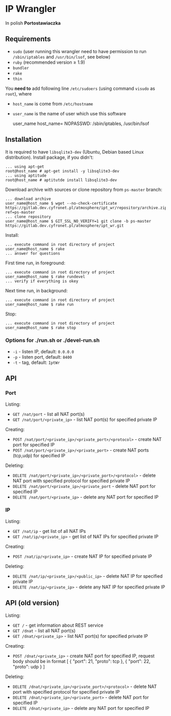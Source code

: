 # IP Wrangler

In polish __Portostawiaczka__

## Requirements

* `sudo` (user running this wrangler need to have permission to run `/sbin/iptables` and `/usr/bin/lsof`, see below)
* `ruby` (recommended version ≥ 1.9)
* `bundler`
* `rake`
* `thin`

You **need to** add following line `/etc/sudoers` (using command `visudo` as `root`), where

* `host_name` is come from `/etc/hostname`
* `user_name` is the name of user which use this software

    user_name host_name= NOPASSWD: /sbin/iptables, /usr/bin/lsof

## Installation

It is required to have `libsqlite3-dev` (Ubuntu, Debian based Linux distribution). Install package, if you didn't:

    ... using apt-get
    root@host_name # apt-get install -y libsqlite3-dev
    ... using aptitude
    root@host_name # aptitutde install libsqlite3-dev

Download archive with sources or clone repository from `ps-master` branch:

    ... download archive
    user_name@host_name $ wget --no-check-certificate https://gitlab.dev.cyfronet.pl/atmosphere/ipt_wr/repository/archive.zip?ref=ps-master
    ... clone repository
    user_name@host_name $ GIT_SSL_NO_VERIFY=1 git clone -b ps-master https://gitlab.dev.cyfronet.pl/atmosphere/ipt_wr.git

Install:

    ... execute command in root directory of project
    user_name@host_name $ rake
    ... answer for questions

First time run, in foreground:

    ... execute command in root directory of project
    user_name@host_name $ rake rundevel
    ... verify if everything is okey

Next time run, in background:

    ... execute command in root directory of project
    user_name@host_name $ rake run

Stop:

    ... execute command in root directory of project
    user_name@host_name $ rake stop

### Options for ./run.sh or ./devel-run.sh

* `-i` - listen IP, default: `0.0.0.0`
* `-p` - listen port, default: `8400`
* `-t` - tag, default: `IptWr`

## API

### Port

Listing:

* `GET /nat/port` - list all NAT port(s)
* `GET /nat/port/<private_ip>` - list NAT port(s) for specified private IP

Creating:

* `POST /nat/port/<private_ip>/<private_port>/<protocol>` - create NAT port for specified IP
* `POST /nat/port/<private_ip>/<private_port>` - create NAT ports (tcp,udp) for specified IP

Deleting:

* `DELETE /nat/port/<private_ip>/<private_port>/<protocol>` - delete NAT port with specified protocol for specified private IP
* `DELETE /nat/port/<private_ip>/<private_port` - delete NAT port for specified IP
* `DELETE /nat/port/<private_ip>` - delete any NAT port for specified IP

### IP

Listing:

* `GET /nat/ip` - get list of all NAT IPs
* `GET /nat/ip/<private_ip>` - get list of NAT IPs for specified private IP

Creating:

* `POST /nat/ip/<private_ip>` - create NAT IP for specified private IP

Deleting:

* `DELETE /nat/ip/<private_ip>/<public_ip>` - delete NAT IP for specified private IP
* `DELETE /nat/ip/<private_ip>` - delete any NAT IP for specified private IP

## API (old version)

Listing:

* `GET /` - get information about REST service
* `GET /dnat` - list all NAT port(s)
* `GET /dnat/<private_ip>` - list NAT port(s) for specified private IP

Creating:

* `POST /dnat/<private_ip>` - create NAT port for specified IP, request body should be in format
    [
        {
            "port": 21,
            "proto": tcp
        },
        {
            "port": 22,
            "proto": udp
        }
    ]

Deleting:

* `DELETE /dnat/<private_ip>/<private_port>/<protocol>` - delete NAT port with specified protocol for specified private IP
* `DELETE /dnat/<private_ip>/<private_port>` - delete NAT port for specified IP
* `DELETE /dnat/<private_ip>` - delete any NAT port for specified IP
